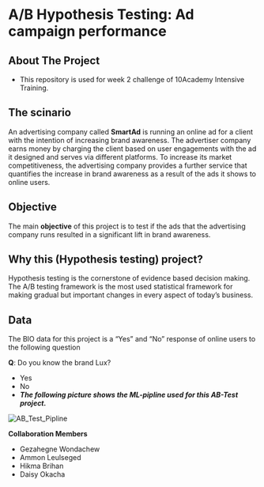 # A/B Hypothesis Testing: Ad campaign performance
## About The Project
- This repository is used for week 2 challenge of 10Academy Intensive Training. 
## The scinario
An advertising company called **SmartAd**  is running an online ad for a client with the intention of increasing brand awareness. 
The advertiser company earns money by charging the client based on user engagements with the ad it designed and serves via different platforms. To increase its market competitiveness, the advertising company provides a further service that quantifies the increase in brand awareness as a result of the ads it shows to online users. 
## Objective
The main **objective** of this project is to test if the ads that the advertising company runs resulted in a significant lift in brand awareness. 

## Why this (Hypothesis testing) project?
Hypothesis testing is the cornerstone of evidence based decision making. The A/B testing framework is the most used statistical framework for making gradual but important changes in every aspect of today’s business.
## Data
The BIO data for this project is a “Yes” and “No” response of online users to the following question

**Q**: Do you know the brand Lux?
-  Yes
-  No
- ***The following picture shows the ML-pipline used for this AB-Test project.***

![AB_Test_Pipline](https://user-images.githubusercontent.com/99503155/169228005-027e219d-b8c8-4c11-aa67-7d1256b4732e.png)



**Collaboration Members**
- Gezahegne Wondachew
- Ammon Leulseged
- Hikma Brihan
- Daisy Okacha
